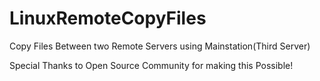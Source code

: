 # LinuxRemoteCopyFiles
Copy Files Between two Remote Servers using Mainstation(Third Server)

Special Thanks to Open Source Community for making this Possible!